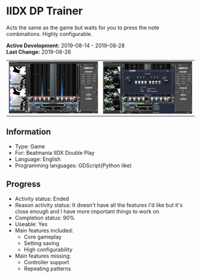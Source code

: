 # IIDX DP Trainer
Acts the same as the game but waits for you to press the note combinations. Highly configurable.

**Active Development:** 2019-08-14 - 2019-08-28<br>
**Last Change:** 2019-08-28<br>

| | |
| :---: | :---: |
| ![](/Screenshots/1-Game.png) | ![](/Screenshots/2-Settings.png) |

## Information
- Type: Game
- For: Beatmania IIDX Double Play
- Language: English
- Programming languages: GDScript(Python like)

## Progress
- Activity status: Ended
- Reason activity status: It doesn't have all the features I'd like but it's close enough and I have more important things to work on
- Completion status: 90%
- Useable: Yes
- Main features included: 
	- Core gameplay
	- Setting saving
	- High configurability
- Main features missing:
	- Controller support
	- Repeating patterns
